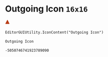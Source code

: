 # Outgoing Icon `16x16`
<img src="/img/Outgoing%20Icon.png" width=16 height=16>

``` CSharp
EditorGUIUtility.IconContent("Outgoing Icon")
```
```
Outgoing Icon
```
```
-5050746741923789090
```
